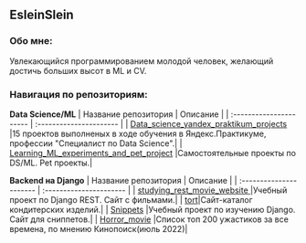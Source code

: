 ## EsleinSlein
### Обо мне:
Увлекающийся программированием молодой человек, желающий достичь больших высот в ML и CV.
### Навигация по репозиториям:
**Data Science/ML**
| Название репозитория | Описание | 
| :---------------------- | :---------------------- | 
| [Data_science_yandex_praktikum_projects ](https://github.com/EsleinSlein/Data_science_yandex_praktikum_projects) |15 проектов выполненых в ходе обучения в Яндекс.Практикуме, профессии "Специалист по Data Science".|
| [Learning_ML_experiments_and_pet_project](https://github.com/EsleinSlein/Learning_ML_experiments_and_pet_project) |Самостоятельные проекты по DS/ML. Pet проекты.|

**Backend на Django**
| Название репозитория | Описание | 
| :---------------------- | :---------------------- | 
| [studying_rest_movie_website ](https://github.com/EsleinSlein/studying_rest_movie_website) |Учебный проект по Django REST. Сайт с фильмами.|
| [tort](https://github.com/EsleinSlein/tort)|Сайт-каталог кондитерских изделий.|
| [Snippets](https://github.com/EsleinSlein/Snippets) |Учебный проект по изучению Django. Сайт для сниппетов.|
| [Horror_movie](https://github.com/EsleinSlein/Horror_movie) |Список топ 200 ужастиков за все времена, по мнению Кинопоиск(июль 2022)|
